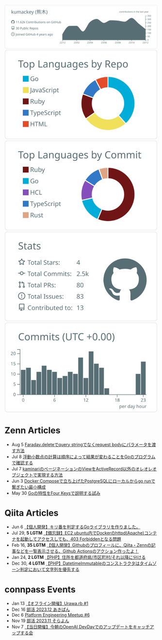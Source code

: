 [![](https://raw.githubusercontent.com/kumackey/kumackey/main/profile-summary-card-output/default/0-profile-details.svg)](https://github.com/vn7n24fzkq/github-profile-summary-cards)
[![](https://raw.githubusercontent.com/kumackey/kumackey/main/profile-summary-card-output/default/1-repos-per-language.svg)](https://github.com/vn7n24fzkq/github-profile-summary-cards) [![](https://raw.githubusercontent.com/kumackey/kumackey/main/profile-summary-card-output/default/2-most-commit-language.svg)](https://github.com/vn7n24fzkq/github-profile-summary-cards)
[![](https://raw.githubusercontent.com/kumackey/kumackey/main/profile-summary-card-output/default/3-stats.svg)](https://github.com/vn7n24fzkq/github-profile-summary-cards) [![](https://raw.githubusercontent.com/kumackey/kumackey/main/profile-summary-card-output/default/4-productive-time.svg)](https://github.com/vn7n24fzkq/github-profile-summary-cards)

# Zenn Articles

<!-- profile updater begin: zenn -->
- Aug 5 [Faraday.deleteでquery stringでなくrequest bodyにパラメータを渡す方法](https://zenn.dev/kumackey/articles/d20230804-a112fe6d1c4411)
- Jul 8 [浮動小数点の計算は順序によって結果が変わることをGoのプログラムで確認する](https://zenn.dev/kumackey/articles/d20230708-a7c195db087338)
- Jul 7 [kaminariのページネーションのViewをActiveRecord以外のオレオレオブジェクトで実現する方法](https://zenn.dev/kumackey/articles/d20230705-47342a8db88ec5)
- Jun 3 [Docker Composeで立ち上げたPostgreSQLにローカルからgo runで繋ぎたい最小構成](https://zenn.dev/kumackey/articles/d20230603-9fe610772cd913)
- May 30 [Goの特性をFour Keysで説明する試み](https://zenn.dev/kumackey/articles/d20230530-51a1f1a3987149)
<!-- profile updater end: zenn -->

# Qiita Articles

<!-- profile updater begin: qiita -->
- Jun 6 [【個人開発】キリ番を判定するGoライブラリを作りました。](https://qiita.com/kumackey/items/9a76e7d347b50490a325)
- Jul 29, **5 LGTM** [【備忘録】EC2 ubuntu内でDockerのhttpd(Apache)コンテナを起動してアクセスしても、403 Forbiddenとなる問題](https://qiita.com/kumackey/items/6ee8ad390c448e81c329)
- Feb 16, **35 LGTM** [【個人開発】Githubのプロフィールに、Qiita・Zennの記事などを一覧表示させる、Github Actionsのアクション作ったよ！](https://qiita.com/kumackey/items/5bf3dec679f6888d9d4b)
- Jan 24, **2 LGTM** [【PHP】住所を都道府県/市区町村/それ以降に分ける](https://qiita.com/kumackey/items/caa6d4f5eb3370ef59f4)
- Dec 30, **4 LGTM** [【PHP】DatetimeImmutableのコンストラクタはタイムゾーン判定において文字列を優先する](https://qiita.com/kumackey/items/e49aeb89f5eced4cdbfa)
<!-- profile updater end: qiita -->

# connpass Events

<!-- profile updater begin: connpass -->
- Jan 13 [【オフライン開催】Urawa.rb #1](https://urawarb.connpass.com/event/304530/)
- Dec 16 [部活 2023.12 あきぱん](https://tkbb.connpass.com/event/303734/)
- Dec 6 [Platform Engineering Meetup #6](https://platformengineering.connpass.com/event/299834/)
- Nov 19 [部活 2023.11 そらよん](https://tkbb.connpass.com/event/300008/)
- Nov 7 [【当日開催】今朝のOpenAI DevDayでのアップデートをキャッチアップする会](https://studyco.connpass.com/event/301631/)
<!-- profile updater end: connpass -->
